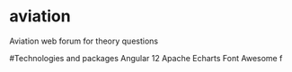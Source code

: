 # aviation
Aviation web forum for theory questions



#Technologies and packages
Angular 12
Apache Echarts
Font Awesome
f
